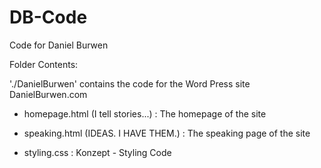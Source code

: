 DB-Code
=======

Code for Daniel Burwen

Folder Contents:

'./DanielBurwen' contains the code for the Word Press site DanielBurwen.com
  - homepage.html (I tell stories...) : The homepage of the site
  - speaking.html (IDEAS. I HAVE THEM.) : The speaking page of the site

  - styling.css : Konzept - Styling Code
